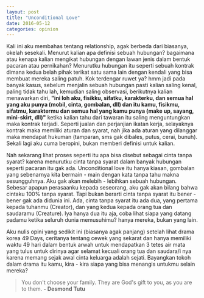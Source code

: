 ```yaml
---
layout: post
title: "Unconditional Love"
date: 2016-05-12
categories: opinion
---
```

Kali ini aku membahas tentang relationship, agak berbeda dari biasanya, okelah sesekali. Menurut kalian apa definisi sebuah hubungan? bagaimana atau kenapa kalian mengikat hubungan dengan lawan jenis dalam bentuk pacaran atau pernikahan? Menurutku hubungan itu seperti sebuah kontrak dimana kedua belah pihak terikat satu sama lain dengan kendali yang bisa membuat mereka saling patuh. Kok terdengar ruwet ya? hmm jadi pada banyak kasus, sebelum menjalin sebuah hubungan pasti kalian saling kenal, paling tidak tahu lah, kemudian saling observasi, berikutnya kalian menawarkan diri, **"ini loh aku, fisikku, sifatku, karakterku, dan semua hal yang aku punya (mobil, cinta, gombalan, dll) dan itu kamu, fisikmu, sifatmu, karaktermu dan semua hal yang kamu punya (make up, sayang, mini-skirt, dll)"** ketika kalian tahu dari tawaran itu saling menguntungkan maka kontrak terjadi. Seperti jualan dan perjanjian ikatan kerja, selayaknya kontrak maka memiliki aturan dan syarat, nah jika ada aturan yang dilanggar maka mendapat hukuman (tamparan, sms gak dibales, putus, cerai, bunuh). Sekali lagi aku cuma beropini, bukan memberi definisi untuk kalian.

Nah sekarang lihat proses seperti itu apa bisa disebut sebagai cinta tanpa syarat? karena menurutku cinta tanpa syarat dalam banyak hubungan seperti pacaran itu gak ada. Unconditional love itu hanya kiasan, gombalan yang sebenarnya kita bermain - main dengan kata tanpa tahu makna sesungguhnya. Aku gak akan melebih - lebihkan sebuah hubungan. Sebesar apapun perasaanku kepada seseorang, aku gak akan bilang bahwa cintaku 100% tanpa syarat. Tapi bukan berarti cinta tanpa syarat itu bener - bener gak ada didunia ini. Ada, cinta tanpa syarat itu ada dua, yang pertama kepada tuhanmu (Creator), dan yang kedua kepada orang tua dan saudaramu (Creature). Iya hanya dua itu aja, coba lihat siapa yang datang padamu ketika seluruh dunia memusuhimu? hanya mereka, bukan yang lain.

Aku nulis opini yang sedikit ini (biasanya agak panjang) setelah lihat drama korea 49 Days, ceritanya tentang cewek yang sekarat dan hanya memiliki waktu 49 hari dalam bentuk arwah untuk mendapatkan 3 tetes air mata yang tulus untuk dirinya agar selamat kecuali orang tua dan saudara/i nya karena memang sejak awal cinta keluarga adalah sejati. Bayangkan tokoh dalam drama itu kamu, kira - kira siapa yang bisa menangis untukmu selain mereka?

> You don't choose your family. They are God's gift to you, as you are to them.
**- Desmond Tutu**